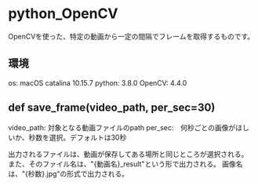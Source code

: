 # python_OpenCV
OpenCVを使った、特定の動画から一定の間隔でフレームを取得するものです。

## 環境
os: macOS catalina 10.15.7
python: 3.8.0
OpenCV: 4.4.0

## def save_frame(video_path, per_sec=30)

video_path: 対象となる動画ファイルのpath
per_sec:　何秒ごとの画像がほしいか、秒数を選択。デフォルトは30秒

出力されるファイルは、動画が保存してある場所と同じところが選択される。
また、そのファイル名は、"{動画名}_result"という形で出力される。
画像名は、"{秒数}.jpg"の形式で出力される。
